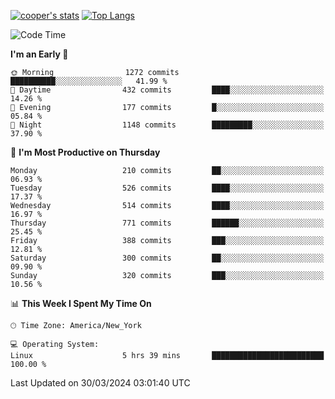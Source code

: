 [![cooper's stats](https://github-readme-stats-dwoluvhms-coopjz.vercel.app/api?username=coopjz&count_private=true)](https://github.com/coopjz/github-readme-stats)
[![Top Langs](https://github-readme-stats-dwoluvhms-coopjz.vercel.app/api/top-langs/?username=coopjz&count_private=true&langs_count=8&layout=compact&&hide=C)](https://github.com/coopjz/github-readme-stats)
<!--START_SECTION:waka-->
![Code Time](http://img.shields.io/badge/Code%20Time-7%20hrs%2037%20mins-blue)

**I'm an Early 🐤** 

```text
🌞 Morning                1272 commits        ██████████░░░░░░░░░░░░░░░   41.99 % 
🌆 Daytime                432 commits         ████░░░░░░░░░░░░░░░░░░░░░   14.26 % 
🌃 Evening                177 commits         █░░░░░░░░░░░░░░░░░░░░░░░░   05.84 % 
🌙 Night                  1148 commits        █████████░░░░░░░░░░░░░░░░   37.90 % 
```
📅 **I'm Most Productive on Thursday** 

```text
Monday                   210 commits         ██░░░░░░░░░░░░░░░░░░░░░░░   06.93 % 
Tuesday                  526 commits         ████░░░░░░░░░░░░░░░░░░░░░   17.37 % 
Wednesday                514 commits         ████░░░░░░░░░░░░░░░░░░░░░   16.97 % 
Thursday                 771 commits         ██████░░░░░░░░░░░░░░░░░░░   25.45 % 
Friday                   388 commits         ███░░░░░░░░░░░░░░░░░░░░░░   12.81 % 
Saturday                 300 commits         ██░░░░░░░░░░░░░░░░░░░░░░░   09.90 % 
Sunday                   320 commits         ███░░░░░░░░░░░░░░░░░░░░░░   10.56 % 
```


📊 **This Week I Spent My Time On** 

```text
🕑︎ Time Zone: America/New_York

💻 Operating System: 
Linux                    5 hrs 39 mins       █████████████████████████   100.00 % 
```


 Last Updated on 30/03/2024 03:01:40 UTC
<!--END_SECTION:waka-->
